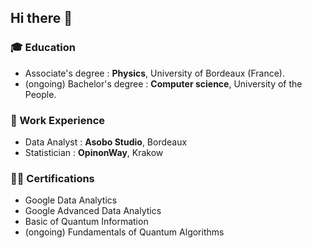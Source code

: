 ## Hi there 👋

### 🎓 Education

- Associate's degree : **Physics**, University of Bordeaux (France).
- (ongoing) Bachelor's degree : **Computer science**, University of the People.

### 💼 Work Experience

- Data Analyst : **Asobo Studio**, Bordeaux
- Statistician : **OpinonWay**, Krakow

### ✍🏻 Certifications

- Google Data Analytics
- Google Advanced Data Analytics
- Basic of Quantum Information
- (ongoing) Fundamentals of Quantum Algorithms



<!--
**GraineDePomme/GraineDePomme** is a ✨ _special_ ✨ repository because its `README.md` (this file) appears on your GitHub profile.

Here are some ideas to get you started:

- 🔭 I’m currently working on ...
- 🌱 I’m currently learning ...
- 👯 I’m looking to collaborate on ...
- 🤔 I’m looking for help with ...
- 💬 Ask me about ...
- 📫 How to reach me: ...
- 😄 Pronouns: ...
- ⚡ Fun fact: ...
-->
